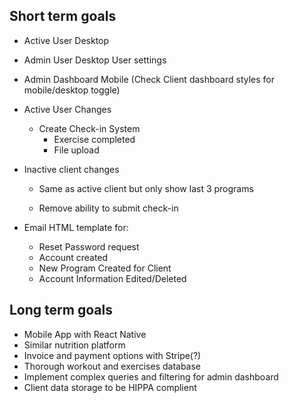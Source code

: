 ## Short term goals

-   Active User Desktop

-   Admin User Desktop User settings

-   Admin Dashboard Mobile (Check Client dashboard styles for mobile/desktop toggle)

-   Active User Changes

    -   Create Check-in System
        -   Exercise completed
        -   File upload

-   Inactive client changes

    -   Same as active client but only show last 3 programs

    -   Remove ability to submit check-in

-   Email HTML template for:
    -   Reset Password request
    -   Account created
    -   New Program Created for Client
    -   Account Information Edited/Deleted

## Long term goals

-   Mobile App with React Native
-   Similar nutrition platform
-   Invoice and payment options with Stripe(?)
-   Thorough workout and exercises database
-   Implement complex queries and filtering for admin dashboard
-   Client data storage to be HIPPA complient
